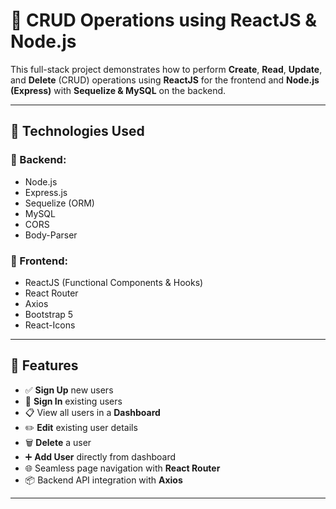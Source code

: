 # 🚀 CRUD Operations using ReactJS & Node.js

This full-stack project demonstrates how to perform **Create**, **Read**, **Update**, and **Delete** (CRUD) operations using **ReactJS** for the frontend and **Node.js (Express)** with **Sequelize & MySQL** on the backend.

---

## 🧠 Technologies Used

### 🔧 Backend:
- Node.js
- Express.js
- Sequelize (ORM)
- MySQL
- CORS
- Body-Parser

### 🎨 Frontend:
- ReactJS (Functional Components & Hooks)
- React Router
- Axios
- Bootstrap 5
- React-Icons

---

## 🔄 Features

- ✅ **Sign Up** new users
- 🔐 **Sign In** existing users
- 📋 View all users in a **Dashboard**
- ✏️ **Edit** existing user details
- 🗑️ **Delete** a user
- ➕ **Add User** directly from dashboard
- 🌐 Seamless page navigation with **React Router**
- 📦 Backend API integration with **Axios**

---


